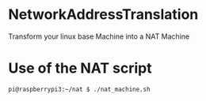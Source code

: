# NetworkAddressTranslation 
Transform your linux base Machine into a NAT Machine


# Use of the NAT script

```
pi@raspberrypi3:~/nat $ ./nat_machine.sh

```

